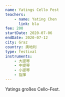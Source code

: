 ```yaml
---
name: Yatings Cello Fest
teachers:
    - name: Yating Chen
      link: bla
fee: 200
startDate: 2020-07-06
endDate: 2020-07-12
city: Graz
country: 奧地利
type: festival
instruments:
    - 大提琴
    - 中提琴
    - 小提琴
    - 指揮 
---
```


Yatings großes Cello-Fest.